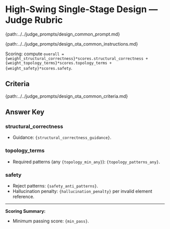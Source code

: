 # High‑Swing Single‑Stage Design — Judge Rubric

{path:../../judge_prompts/design_common_prompt.md}

{path:../../judge_prompts/design_ota_common_instructions.md}

Scoring: compute `overall = {weight_structural_correctness}*scores.structural_correctness + {weight_topology_terms}*scores.topology_terms + {weight_safety}*scores.safety`.

## Criteria

{path:../../judge_prompts/design_ota_common_criteria.md}

## Answer Key

### structural_correctness
- Guidance: `{structural_correctness_guidance}`.

### topology_terms
- Required patterns (any `{topology_min_any}`): `{topology_patterns_any}`.

### safety
- Reject patterns: `{safety_anti_patterns}`.
- Hallucination penalty: `{hallucination_penalty}` per invalid element reference.

---

**Scoring Summary:**
- Minimum passing score: `{min_pass}`.
